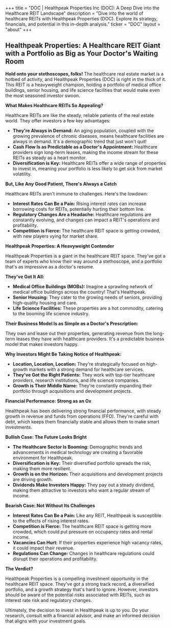 +++
title = "DOC |  Healthpeak Properties Inc (DOC): A Deep Dive into the Healthcare REIT Landscape"
description = "Dive into the world of healthcare REITs with Healthpeak Properties (DOC). Explore its strategy, financials, and potential in this in-depth analysis."
ticker = "DOC"
layout = "about"
+++

        


## Healthpeak Properties: A Healthcare REIT Giant with a Portfolio as Big as Your Doctor's Waiting Room 

**Hold onto your stethoscopes, folks!** The healthcare real estate market is a hotbed of activity, and Healthpeak Properties (DOC) is right in the thick of it. This REIT is a heavyweight champion, holding a portfolio of medical office buildings, senior housing, and life science facilities that would make even the most seasoned investor swoon.

**What Makes Healthcare REITs So Appealing?**

Healthcare REITs are like the steady, reliable patients of the real estate world. They offer investors a few key advantages:

* **They're Always in Demand:**  An aging population, coupled with the growing prevalence of chronic diseases, means healthcare facilities are always in demand. It's a demographic trend that just won't quit!
* **Cash Flow Is as Predictable as a Doctor's Appointment:** Healthcare providers sign long-term leases, making the income stream for these REITs as steady as a heart monitor.  
* **Diversification is Key:** Healthcare REITs offer a wide range of properties to invest in, meaning your portfolio is less likely to get sick from market volatility.

**But, Like Any Good Patient, There's Always a Catch**

Healthcare REITs aren't immune to challenges.  Here's the lowdown:

* **Interest Rates Can Be a Pain:** Rising interest rates can increase borrowing costs for REITs, potentially hurting their bottom line.  
* **Regulatory Changes Are a Headache:** Healthcare regulations are constantly evolving, and changes can impact a REIT's operations and profitability.
* **Competition is Fierce:** The healthcare REIT space is getting crowded, with new players vying for market share. 

**Healthpeak Properties: A Heavyweight Contender**

Healthpeak Properties is a giant in the healthcare REIT space. They've got a team of experts who know their way around a stethoscope, and a portfolio that's as impressive as a doctor's resume.

**They've Got It All:**

* **Medical Office Buildings (MOBs):**  Imagine a sprawling network of medical office buildings across the country!  That's Healthpeak. 
* **Senior Housing:** They cater to the growing needs of seniors, providing high-quality housing and care.
* **Life Science Facilities:** These properties are a hot commodity, catering to the booming life science industry.

**Their Business Model Is as Simple as a Doctor's Prescription:**

They own and lease out their properties, generating revenue from the long-term leases they have with healthcare providers. It's a predictable business model that makes investors happy.

**Why Investors Might Be Taking Notice of Healthpeak:**

* **Location, Location, Location:** They're strategically focused on high-growth markets with a strong demand for healthcare services.
* **They've Got the Right Patients:** They work with top-tier healthcare providers, research institutions, and life science companies. 
* **Growth is Their Middle Name:** They're constantly expanding their portfolio through acquisitions and development projects. 

**Financial Performance: Strong as an Ox**

Healthpeak has been delivering strong financial performance, with steady growth in revenue and funds from operations (FFO).  They're careful with debt, which keeps them financially stable and allows them to make smart investments.

**Bullish Case: The Future Looks Bright**

* **The Healthcare Sector Is Booming:**  Demographic trends and advancements in medical technology are creating a favorable environment for Healthpeak. 
* **Diversification is Key:**  Their diversified portfolio spreads the risk, making them more resilient.
* **Growth is on the Horizon:**  Their acquisitions and development projects are driving growth.
* **Dividends Make Investors Happy:** They pay out a steady dividend, making them attractive to investors who want a regular stream of income.

**Bearish Case: Not Without Its Challenges**

* **Interest Rates Can Be a Pain:**  Like any REIT, Healthpeak is susceptible to the effects of rising interest rates.
* **Competition is Fierce:** The healthcare REIT space is getting more crowded, which could put pressure on occupancy rates and rental income.
* **Vacancies Can Hurt:** If their properties experience high vacancy rates, it could impact their revenue.
* **Regulations Can Change:**  Changes in healthcare regulations could disrupt their operations and profitability.

**The Verdict?**

Healthpeak Properties is a compelling investment opportunity in the healthcare REIT space.  They've got a strong track record, a diversified portfolio, and a growth strategy that's hard to ignore.  However, investors should be aware of the potential risks associated with REITs, such as interest rate risk and regulatory changes.

Ultimately, the decision to invest in Healthpeak is up to you.  Do your research, consult with a financial advisor, and make an informed decision that aligns with your investment goals. 

        